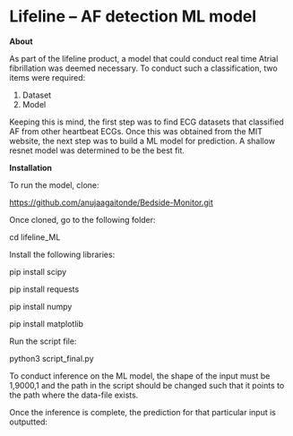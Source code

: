 #
# Lifeline – AF detection ML model

**About**

As part of the lifeline product, a model that could conduct real time Atrial fibrillation was deemed necessary. To conduct such a classification, two items were required:

1. Dataset
2. Model

Keeping this is mind, the first step was to find ECG datasets that classified AF from other heartbeat ECGs. Once this was obtained from the MIT website, the next step was to build a ML model for prediction. A shallow resnet model was determined to be the best fit.

**Installation**

To run the model, clone:

https://github.com/anujaagaitonde/Bedside-Monitor.git

Once cloned, go to the following folder:

 cd lifeline\_ML

Install the following libraries:

 pip install scipy

 pip install requests

 pip install numpy

 pip install matplotlib

Run the script file:

 python3 script\_final.py

To conduct inference on the ML model, the shape of the input must be 1,9000,1 and the path in the script should be changed such that it points to the path where the data-file exists.

Once the inference is complete, the prediction for that particular input is outputted:

